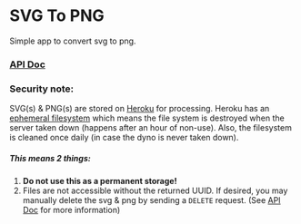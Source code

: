 SVG To PNG
========
Simple app to convert svg to png.

### [API Doc](http://connyay.github.io/svgtopng/)

### Security note:
SVG(s) & PNG(s) are stored on [Heroku](http://heroku.com/) for processing. Heroku has an [ephemeral filesystem](https://devcenter.heroku.com/articles/dynos#ephemeral-filesystem) which means the file system is destroyed when the server taken down (happens after an hour of non-use). Also, the filesystem is cleaned once daily (in case the dyno is never taken down).

##### This means 2 things:  
1) **Do not use this as a permanent storage!**  
2) Files are not accessible without the returned UUID. If desired, you may manually delete the svg & png by sending a `DELETE` request. (See [API Doc](http://connyay.github.io/svgtopng/#api-svgtopng-DeleteSvgAndPng) for more information)
